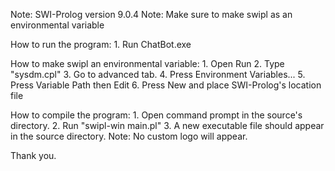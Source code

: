 Note: SWI-Prolog version 9.0.4
Note: Make sure to make swipl as an environmental variable

How to run the program:
    1. Run ChatBot.exe

How to make swipl an environmental variable:
    1. Open Run
    2. Type "sysdm.cpl"
    3. Go to advanced tab.
    4. Press Environment Variables...
    5. Press Variable Path then Edit
    6. Press New and place SWI-Prolog's location file

How to compile the program:
    1. Open command prompt in the source's directory.
    2. Run "swipl-win main.pl"
    3. A new executable file should appear in the source directory.
    Note: No custom logo will appear.

Thank you.
